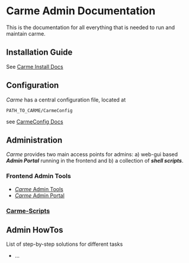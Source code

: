 # Carme Admin Documentation

This is the documentation for all everything that is needed to run and maintain carme.

## Installation Guide
See [Carme Install Docs](Carme-Install/README.md)

## Configuration
*Carme* has a central configuration file, located at
```
PATH_TO_CARME/CarmeConfig
```
see [CarmeConfig Docs](CarmeConfig.md)

## Administration
*Carme* provides two main access points for admins: a) web-gui based ***Admin Portal*** running in the frontend and b) a collection of ***shell scripts***.

### Frontend Admin Tools
* [*Carme* Admin Tools](admin-tools.md)
* [*Carme* Admin Portal](admin-portal.md)


### [Carme-Scripts](Carme-Scripts-Doc/README.md)

## Admin HowTos
List of step-by-step solutions for different tasks 
* ...
